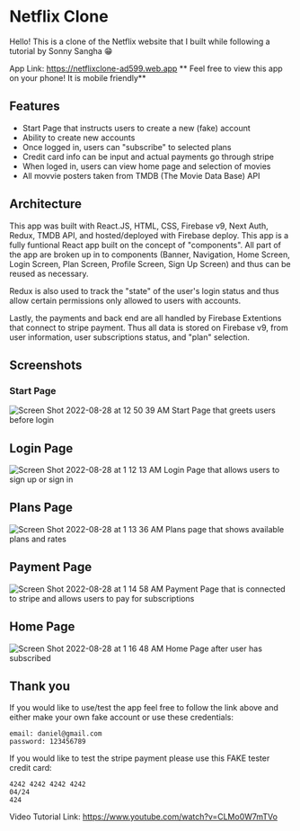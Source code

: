 # Netflix Clone 

Hello! This is a clone of the Netflix website that I built while following a tutorial by Sonny Sangha 😁

App Link: https://netflixclone-ad599.web.app 
** Feel free to view this app on your phone! It is mobile friendly**

## Features

* Start Page that instructs users to create a new (fake) account
* Ability to create new accounts
* Once logged in, users can "subscribe" to selected plans
* Credit card info can be input and actual payments go through stripe
* When loged in, users can view home page and selection of movies
* All movvie posters taken from TMDB (The Movie Data Base) API

## Architecture
This app was built with React.JS, HTML, CSS, Firebase v9, Next Auth, Redux, TMDB API, and hosted/deployed with Firebase deploy. This app is a fully funtional React app built on the concept of "components". All part of the app are broken up in to components (Banner, Navigation, Home Screen, Login Screen, Plan Screen, Profile Screen, Sign Up Screen) and thus can be reused as necessary. 

Redux is also used to track the "state" of the user's login status and thus allow certain permissions only allowed to users with accounts. 

Lastly, the payments and back end are all handled by Firebase Extentions that connect to stripe payment. Thus all data is stored on Firebase v9, from user information, user subscriptions status, and "plan" selection.

## Screenshots
### Start Page
![Screen Shot 2022-08-28 at 12 50 39 AM](https://user-images.githubusercontent.com/99083937/187058586-ff9017d0-6611-423b-9bf8-a9bf1fee513e.png)
Start Page that greets users before login


## Login Page 
![Screen Shot 2022-08-28 at 1 12 13 AM](https://user-images.githubusercontent.com/99083937/187058626-14f880d9-84b6-471e-b40b-dbaade588d53.png)
Login Page that allows users to sign up or sign in


## Plans Page
![Screen Shot 2022-08-28 at 1 13 36 AM](https://user-images.githubusercontent.com/99083937/187058668-f841bdb3-4c5f-40ce-aa64-12e3f309fdd9.png)
Plans page that shows available plans and rates


## Payment Page
![Screen Shot 2022-08-28 at 1 14 58 AM](https://user-images.githubusercontent.com/99083937/187058701-ab9f486a-c5fd-43d9-8711-e6863ec1b7de.png)
Payment Page that is connected to stripe and allows users to pay for subscriptions


## Home Page
![Screen Shot 2022-08-28 at 1 16 48 AM](https://user-images.githubusercontent.com/99083937/187058757-60f08282-d4ef-4397-ab18-ecd470a987b6.png)
Home Page after user has subscribed


## Thank you

If you would like to use/test the app feel free to follow the link above and either make your own fake account or use these credentials:

    email: daniel@gmail.com
    password: 123456789

If you would like to test the stripe payment please use this FAKE tester credit card:

    4242 4242 4242 4242
    04/24
    424

Video Tutorial Link: https://www.youtube.com/watch?v=CLMo0W7mTVo
